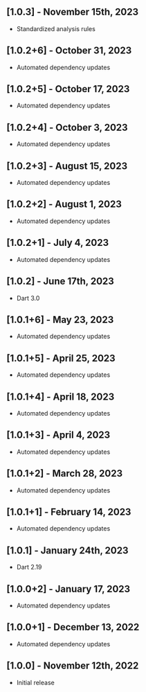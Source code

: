 ## [1.0.3] - November 15th, 2023

* Standardized analysis rules


## [1.0.2+6] - October 31, 2023

* Automated dependency updates


## [1.0.2+5] - October 17, 2023

* Automated dependency updates


## [1.0.2+4] - October 3, 2023

* Automated dependency updates


## [1.0.2+3] - August 15, 2023

* Automated dependency updates


## [1.0.2+2] - August 1, 2023

* Automated dependency updates


## [1.0.2+1] - July 4, 2023

* Automated dependency updates


## [1.0.2] - June 17th, 2023

* Dart 3.0


## [1.0.1+6] - May 23, 2023

* Automated dependency updates


## [1.0.1+5] - April 25, 2023

* Automated dependency updates


## [1.0.1+4] - April 18, 2023

* Automated dependency updates


## [1.0.1+3] - April 4, 2023

* Automated dependency updates


## [1.0.1+2] - March 28, 2023

* Automated dependency updates


## [1.0.1+1] - February 14, 2023

* Automated dependency updates


## [1.0.1] - January 24th, 2023

* Dart 2.19


## [1.0.0+2] - January 17, 2023

* Automated dependency updates


## [1.0.0+1] - December 13, 2022

* Automated dependency updates


## [1.0.0] - November 12th, 2022

* Initial release














